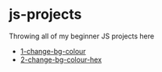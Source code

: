 # js-projects
Throwing all of my beginner JS projects here
- [1-change-bg-colour](https://maihameed.github.io/js-projects/1-change-bg-colour/)
- [2-change-bg-colour-hex](https://maihameed.github.io/js-projects/2-change-bg-colour-hex)
